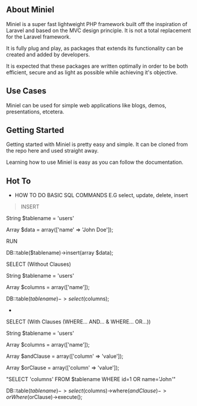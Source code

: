 ## About Miniel

Miniel is a super fast lightweight PHP framework built off the inspiration of Laravel and based on the MVC design principle.
It is not a total replacement for the Laravel framework.

It is fully plug and play, as packages that extends its functionality can be created and added by developers.

It is expected that these packages are written optimally in order to be both efficient, secure and as light as possible while achieving it's objective.

## Use Cases
Miniel can be used for simple web applications like blogs, demos, presentations, etcetera.

## Getting Started
Getting started with Miniel is pretty easy and simple. It can be cloned from the repo here and used straight away.

Learning how to use Miniel is easy as you can follow the documentation.


## Hot To

   * HOW TO DO BASIC SQL COMMANDS E.G select, update, delete, insert
   
   >INSERT
    
   String $tablename = 'users'
   
   Array $data = array(['name' => 'John Doe']);
    
   RUN
   
   DB::table($tablename)->insert(array $data);
   
   
   SELECT (Without Clauses)
   
   String $tablename = 'users'
   
   Array $columns = array(['name']);
   
   DB::table($tablename)->select($columns);
   
   -
   SELECT (With Clauses (WHERE... AND... & WHERE... OR...))
   
   String $tablename = 'users'
   
   Array $columns = array(['name']);
   
   Array $andClause = array(['column' => 'value']);
   
   Array $orClause = array(['column' => 'value']);
   
   "SELECT 'columns' FROM $tablename WHERE id=1 OR name='John'"
   
   DB::table($tablename)->select($columns)->where($andClause)->orWhere($orClause)->execute();